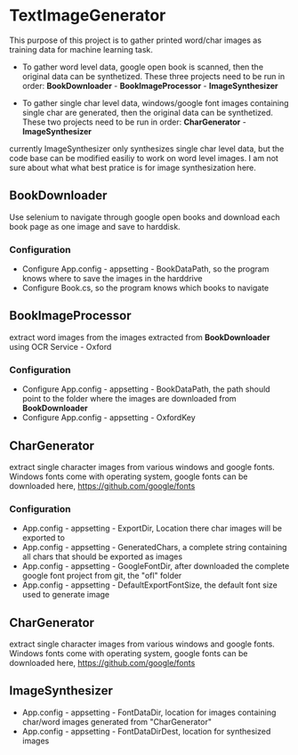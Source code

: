 # TextImageGenerator
This purpose of this project is to gather printed word/char images as training data for machine learning task. 
* To gather word level data, google open book is scanned, then the original data can be synthetized. These three projects need to be run in order: **BookDownloader** - **BookImageProcessor** - **ImageSynthesizer**

* To gather single char level data, windows/google font images containing single char are generated, then the original data can be synthetized. These two projects need to be run in order: **CharGenerator** - **ImageSynthesizer**

currently ImageSynthesizer only synthesizes single char level data, but the code base can be modified easiliy to work on word level images. I am not sure about what what best pratice is for image synthesization here.  

## BookDownloader
Use selenium to navigate through google open books and download each book page as one image and save to harddisk. 

### Configuration

* Configure App.config - appsetting - BookDataPath, so the program knows where to save the images in the harddrive
* Configure Book.cs, so the program knows which books to navigate



## BookImageProcessor
extract word images from the images extracted from **BookDownloader** using OCR Service - Oxford

### Configuration

* Configure App.config - appsetting - BookDataPath, the path should point to the folder where the images are downloaded from 
**BookDownloader** 
* Configure App.config - appsetting - OxfordKey



## CharGenerator
extract single character images from various windows and google fonts. Windows fonts come with operating system, google fonts can be downloaded here, https://github.com/google/fonts

### Configuration

* App.config - appsetting - ExportDir, Location there char images will be exported to 
* App.config - appsetting - GeneratedChars, a complete string containing all chars that should be exported as images
* App.config - appsetting - GoogleFontDir, after downloaded the complete google font project from git, the "ofl" folder
* App.config - appsetting - DefaultExportFontSize, the default font size used to generate image


## CharGenerator
extract single character images from various windows and google fonts. Windows fonts come with operating system, google fonts can be downloaded here, https://github.com/google/fonts


## ImageSynthesizer
* App.config - appsetting - FontDataDir, location for images containing char/word images generated from "CharGenerator"
* App.config - appsetting - FontDataDirDest, location for synthesized images 









